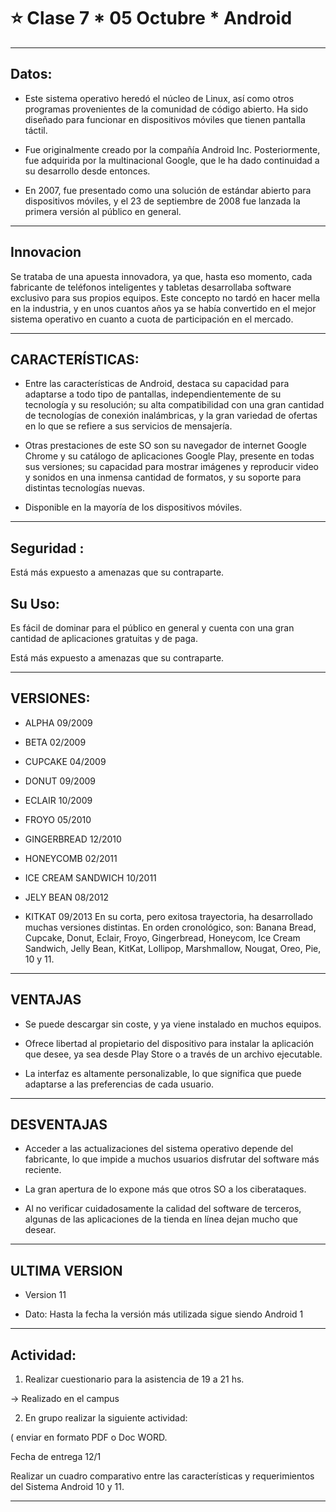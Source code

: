 # :star: Clase 7 * 05 Octubre * Android

---

## Datos:

- Este sistema operativo heredó el núcleo de Linux, así como otros programas provenientes de la comunidad de código abierto. Ha sido diseñado para funcionar en dispositivos móviles que tienen pantalla táctil.

- Fue originalmente creado por la compañía Android Inc. Posteriormente, fue adquirida por la multinacional Google, que le ha dado continuidad a su desarrollo desde entonces.

- En 2007, fue presentado como una solución de estándar abierto para dispositivos móviles, y el 23 de septiembre de 2008 fue lanzada la primera versión al público en general.

---

## Innovacion

Se trataba de una apuesta innovadora, ya que, hasta eso momento, cada fabricante de teléfonos inteligentes y tabletas desarrollaba software exclusivo para sus propios equipos. Este concepto no tardó en hacer mella en la industria, y en unos cuantos años ya se había convertido en el mejor sistema operativo en cuanto a cuota de participación en el mercado.​


---

## CARACTERÍSTICAS:

- Entre las características de Android, destaca su capacidad para adaptarse a todo tipo de pantallas, independientemente de su tecnología y su resolución; su alta compatibilidad con una gran cantidad de tecnologías de conexión inalámbricas, y la gran variedad de ofertas en lo que se refiere a sus servicios de mensajería. 

- Otras prestaciones de este SO son su navegador de internet Google Chrome y su catálogo de aplicaciones Google Play, presente en todas sus versiones; su capacidad para mostrar imágenes y reproducir video y sonidos en una inmensa cantidad de formatos, y su soporte para distintas tecnologías nuevas.

- Disponible en la mayoría de los dispositivos móviles.

---

## Seguridad :

Está más expuesto a amenazas que su contraparte.

## Su Uso:

Es fácil de dominar para el público en general y cuenta con una gran cantidad de aplicaciones gratuitas y de paga.

Está más expuesto a amenazas que su contraparte.

---

## VERSIONES:

- ALPHA 09/2009

- BETA 02/2009

- CUPCAKE 04/2009

- DONUT 09/2009

- ECLAIR 10/2009

- FROYO 05/2010

- GINGERBREAD 12/2010

- HONEYCOMB 02/2011

- ICE CREAM SANDWICH 10/2011

- JELY BEAN 08/2012

- KITKAT 09/2013
En su corta, pero exitosa trayectoria, ha desarrollado muchas versiones distintas. En orden cronológico, son: Banana Bread, Cupcake, Donut, Eclair, Froyo, Gingerbread, Honeycom, Ice Cream Sandwich, Jelly Bean, KitKat, Lollipop, Marshmallow, Nougat, Oreo, Pie, 10 y 11.

---

## VENTAJAS

- Se puede descargar sin coste, y ya viene instalado en muchos equipos. 

- Ofrece libertad al propietario del dispositivo para instalar la aplicación que desee, ya sea desde Play Store o a través de un archivo ejecutable.​

- La interfaz es altamente personalizable, lo que significa que puede adaptarse a las preferencias de cada usuario.


---

## DESVENTAJAS

- Acceder a las actualizaciones del sistema operativo depende del fabricante, lo que impide a muchos usuarios disfrutar del software más reciente.​

- La gran apertura de lo expone más que otros SO a los ciberataques.​

- Al no verificar cuidadosamente la calidad del software de terceros, algunas de las aplicaciones de la tienda en línea dejan mucho que desear.

---

## ULTIMA VERSION

- Version 11

- Dato: Hasta la fecha la versión más utilizada sigue siendo Android 1

---

## Actividad:

1. Realizar cuestionario para la asistencia de 19 a 21 hs.

-> Realizado en el campus


2. En grupo realizar la siguiente actividad: 

( enviar en formato PDF o Doc WORD. 

Fecha de entrega 12/1

Realizar un cuadro comparativo entre las características y requerimientos del Sistema Android 10 y 11.

---
